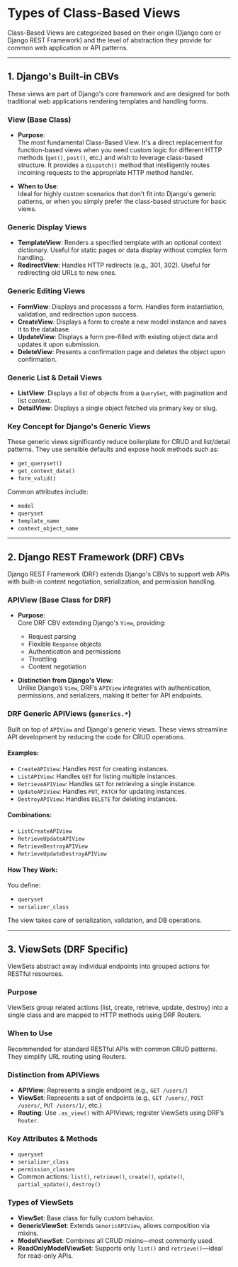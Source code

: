 # Types of Class-Based Views

Class-Based Views are categorized based on their origin (Django core or Django REST Framework) and the level of abstraction they provide for common web application or API patterns.

---

## 1. Django's Built-in CBVs

These views are part of Django's core framework and are designed for both traditional web applications rendering templates and handling forms.

### **View (Base Class)**

- **Purpose**:  
  The most fundamental Class-Based View. It's a direct replacement for function-based views when you need custom logic for different HTTP methods (`get()`, `post()`, etc.) and wish to leverage class-based structure. It provides a `dispatch()` method that intelligently routes incoming requests to the appropriate HTTP method handler.

- **When to Use**:  
  Ideal for highly custom scenarios that don't fit into Django's generic patterns, or when you simply prefer the class-based structure for basic views.


### **Generic Display Views**

- **TemplateView**: Renders a specified template with an optional context dictionary. Useful for static pages or data display without complex form handling.
- **RedirectView**: Handles HTTP redirects (e.g., 301, 302). Useful for redirecting old URLs to new ones.


### **Generic Editing Views**

- **FormView**: Displays and processes a form. Handles form instantiation, validation, and redirection upon success.
- **CreateView**: Displays a form to create a new model instance and saves it to the database.
- **UpdateView**: Displays a form pre-filled with existing object data and updates it upon submission.
- **DeleteView**: Presents a confirmation page and deletes the object upon confirmation.


### **Generic List & Detail Views**

- **ListView**: Displays a list of objects from a `QuerySet`, with pagination and list context.
- **DetailView**: Displays a single object fetched via primary key or slug.


### **Key Concept for Django's Generic Views**

These generic views significantly reduce boilerplate for CRUD and list/detail patterns. They use sensible defaults and expose hook methods such as:
- `get_queryset()`
- `get_context_data()`
- `form_valid()`

Common attributes include:
- `model`
- `queryset`
- `template_name`
- `context_object_name`

---

## 2. Django REST Framework (DRF) CBVs

Django REST Framework (DRF) extends Django's CBVs to support web APIs with built-in content negotiation, serialization, and permission handling.


### **APIView (Base Class for DRF)**

- **Purpose**:  
  Core DRF CBV extending Django's `View`, providing:
  - Request parsing
  - Flexible `Response` objects
  - Authentication and permissions
  - Throttling
  - Content negotiation

- **Distinction from Django's View**:  
  Unlike Django’s `View`, DRF’s `APIView` integrates with authentication, permissions, and serializers, making it better for API endpoints.


### **DRF Generic APIViews (`generics.*`)**

Built on top of `APIView` and Django's generic views. These views streamline API development by reducing the code for CRUD operations.

#### **Examples**:

- `CreateAPIView`: Handles `POST` for creating instances.
- `ListAPIView`: Handles `GET` for listing multiple instances.
- `RetrieveAPIView`: Handles `GET` for retrieving a single instance.
- `UpdateAPIView`: Handles `PUT`, `PATCH` for updating instances.
- `DestroyAPIView`: Handles `DELETE` for deleting instances.

#### **Combinations**:

- `ListCreateAPIView`
- `RetrieveUpdateAPIView`
- `RetrieveDestroyAPIView`
- `RetrieveUpdateDestroyAPIView`

#### **How They Work**:

You define:
- `queryset`
- `serializer_class`

The view takes care of serialization, validation, and DB operations.

---

## 3. ViewSets (DRF Specific)

ViewSets abstract away individual endpoints into grouped actions for RESTful resources.


### **Purpose**

ViewSets group related actions (list, create, retrieve, update, destroy) into a single class and are mapped to HTTP methods using DRF Routers.


### **When to Use**

Recommended for standard RESTful APIs with common CRUD patterns. They simplify URL routing using Routers.


### **Distinction from APIViews**

- **APIView**: Represents a single endpoint (e.g., `GET /users/`)
- **ViewSet**: Represents a set of endpoints (e.g., `GET /users/`, `POST /users/`, `PUT /users/1/`, etc.)
- **Routing**: Use `.as_view()` with APIViews; register ViewSets using DRF’s `Router`.


### **Key Attributes & Methods**

- `queryset`
- `serializer_class`
- `permission_classes`
- Common actions: `list()`, `retrieve()`, `create()`, `update()`, `partial_update()`, `destroy()`


### **Types of ViewSets**

- **ViewSet**: Base class for fully custom behavior.
- **GenericViewSet**: Extends `GenericAPIView`, allows composition via mixins.
- **ModelViewSet**: Combines all CRUD mixins—most commonly used.
- **ReadOnlyModelViewSet**: Supports only `list()` and `retrieve()`—ideal for read-only APIs.
